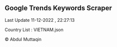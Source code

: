 

## Google Trends Keywords Scraper 
 
Last Update 11-12-2022 , 22:27:13

Country List :
VIETNAM.json



© Abdul Muttaqin 
